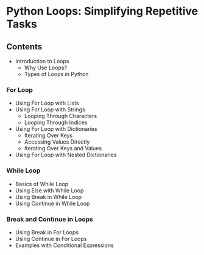 # Python Loops: Simplifying Repetitive Tasks

## Contents
- Introduction to Loops
  - Why Use Loops?
  - Types of Loops in Python

### For Loop
- Using For Loop with Lists
- Using For Loop with Strings
  - Looping Through Characters
  - Looping Through Indices
- Using For Loop with Dictionaries
  - Iterating Over Keys
  - Accessing Values Directly
  - Iterating Over Keys and Values
- Using For Loop with Nested Dictionaries

### While Loop
- Basics of While Loop
- Using Else with While Loop
- Using Break in While Loop
- Using Continue in While Loop

### Break and Continue in Loops
- Using Break in For Loops
- Using Continue in For Loops
- Examples with Conditional Expressions
